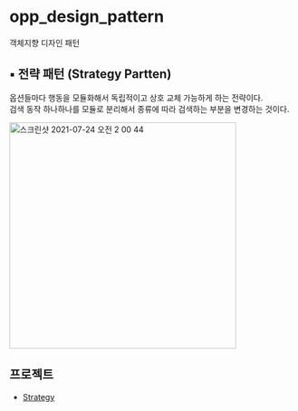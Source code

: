 # opp_design_pattern
객체지향 디자인 패턴


## ▪️ 전략 패턴 (Strategy Partten)
옵션들마다 행동을 모듈화해서 독립적이고 상호 교체 가능하게 하는 전략이다.<br/>
검색 동작 하나하나를 모듈로 분리해서 종류에 따라 검색하는 부분을 변경하는 것이다.<br/>


<img width="400" alt="스크린샷 2021-07-24 오전 2 00 44" src="https://user-images.githubusercontent.com/55366664/126816605-8440e66a-c2df-421c-b5ee-e0c4d24fd8cc.png">

## 프로젝트
- [Strategy](https://github.com/imcodding/opp_design_pattern/tree/main/project/app/src/main/java/com/mia/oppproject/Strategy)
